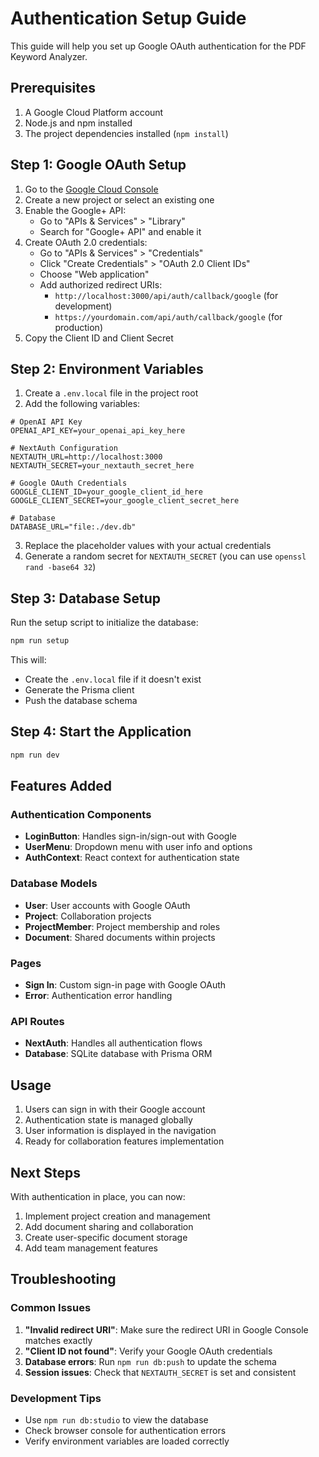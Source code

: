 # Authentication Setup Guide

This guide will help you set up Google OAuth authentication for the PDF Keyword Analyzer.

## Prerequisites

1. A Google Cloud Platform account
2. Node.js and npm installed
3. The project dependencies installed (`npm install`)

## Step 1: Google OAuth Setup

1. Go to the [Google Cloud Console](https://console.cloud.google.com/)
2. Create a new project or select an existing one
3. Enable the Google+ API:
   - Go to "APIs & Services" > "Library"
   - Search for "Google+ API" and enable it
4. Create OAuth 2.0 credentials:
   - Go to "APIs & Services" > "Credentials"
   - Click "Create Credentials" > "OAuth 2.0 Client IDs"
   - Choose "Web application"
   - Add authorized redirect URIs:
     - `http://localhost:3000/api/auth/callback/google` (for development)
     - `https://yourdomain.com/api/auth/callback/google` (for production)
5. Copy the Client ID and Client Secret

## Step 2: Environment Variables

1. Create a `.env.local` file in the project root
2. Add the following variables:

```env
# OpenAI API Key
OPENAI_API_KEY=your_openai_api_key_here

# NextAuth Configuration
NEXTAUTH_URL=http://localhost:3000
NEXTAUTH_SECRET=your_nextauth_secret_here

# Google OAuth Credentials
GOOGLE_CLIENT_ID=your_google_client_id_here
GOOGLE_CLIENT_SECRET=your_google_client_secret_here

# Database
DATABASE_URL="file:./dev.db"
```

3. Replace the placeholder values with your actual credentials
4. Generate a random secret for `NEXTAUTH_SECRET` (you can use `openssl rand -base64 32`)

## Step 3: Database Setup

Run the setup script to initialize the database:

```bash
npm run setup
```

This will:
- Create the `.env.local` file if it doesn't exist
- Generate the Prisma client
- Push the database schema

## Step 4: Start the Application

```bash
npm run dev
```

## Features Added

### Authentication Components
- **LoginButton**: Handles sign-in/sign-out with Google
- **UserMenu**: Dropdown menu with user info and options
- **AuthContext**: React context for authentication state

### Database Models
- **User**: User accounts with Google OAuth
- **Project**: Collaboration projects
- **ProjectMember**: Project membership and roles
- **Document**: Shared documents within projects

### Pages
- **Sign In**: Custom sign-in page with Google OAuth
- **Error**: Authentication error handling

### API Routes
- **NextAuth**: Handles all authentication flows
- **Database**: SQLite database with Prisma ORM

## Usage

1. Users can sign in with their Google account
2. Authentication state is managed globally
3. User information is displayed in the navigation
4. Ready for collaboration features implementation

## Next Steps

With authentication in place, you can now:
1. Implement project creation and management
2. Add document sharing and collaboration
3. Create user-specific document storage
4. Add team management features

## Troubleshooting

### Common Issues

1. **"Invalid redirect URI"**: Make sure the redirect URI in Google Console matches exactly
2. **"Client ID not found"**: Verify your Google OAuth credentials
3. **Database errors**: Run `npm run db:push` to update the schema
4. **Session issues**: Check that `NEXTAUTH_SECRET` is set and consistent

### Development Tips

- Use `npm run db:studio` to view the database
- Check browser console for authentication errors
- Verify environment variables are loaded correctly
